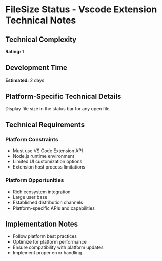 # FileSize Status - Vscode Extension Technical Notes

## Technical Complexity
**Rating:** 1

## Development Time
**Estimated:** 2 days

## Platform-Specific Technical Details
Display file size in the status bar for any open file.

## Technical Requirements

### Platform Constraints
- Must use VS Code Extension API
- Node.js runtime environment
- Limited UI customization options
- Extension host process limitations

### Platform Opportunities
- Rich ecosystem integration
- Large user base
- Established distribution channels
- Platform-specific APIs and capabilities

## Implementation Notes
- Follow platform best practices
- Optimize for platform performance
- Ensure compatibility with platform updates
- Implement proper error handling
